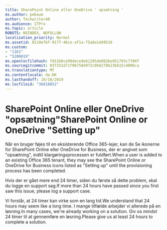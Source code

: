 ```yaml
---
title: SharePoint Online eller OneDrive ' opsætning '
ms.author: pebaum
author: Techwriter40
ms.audience: ITPro
ms.topic: article
ROBOTS: NOINDEX, NOFOLLOW
localization_priority: Normal
ms.assetid: 8110efbf-917f-46ce-af1a-75a8a1d49510
ms.custom:
- "1161"
- "5200019"
ms.openlocfilehash: f451b0ce99dece9e61285de0826e951793c7708f
ms.sourcegitcommit: 037331d71f06750d972c0b6278b23bb15c4806ca
ms.translationtype: MT
ms.contentlocale: da-DK
ms.lasthandoff: 10/18/2019
ms.locfileid: "36818852"
---
```

# <a name="sharepoint-online-or-onedrive-setting-up"></a><span data-ttu-id="b9755-102">SharePoint Online eller OneDrive "opsætning"</span><span class="sxs-lookup"><span data-stu-id="b9755-102">SharePoint Online or OneDrive "Setting up"</span></span>

<span data-ttu-id="b9755-103">Når en bruger føjes til en eksisterende Office 365-lejer, kan de Se ikonerne for SharePoint Online eller OneDrive for Business, der er angivet som "opsætning", indtil klargøringsprocessen er fuldført.</span><span class="sxs-lookup"><span data-stu-id="b9755-103">When a user is added to an existing Office 365 tenant, they may see the SharePoint Online or OneDrive for Business icons listed as "Setting up" until the provisioning process has been completed.</span></span>

<span data-ttu-id="b9755-104">Hvis der er gået mere end 24 timer, siden du første så dette problem, skal du logge en support sag.</span><span class="sxs-lookup"><span data-stu-id="b9755-104">If more than 24 hours have passed since you first saw this issue, please log a support case.</span></span>

<span data-ttu-id="b9755-105">Vi forstår, at 24 timer kan virke som en lang tid.</span><span class="sxs-lookup"><span data-stu-id="b9755-105">We understand that 24 hours may seem like a long time.</span></span> <span data-ttu-id="b9755-106">I mange tilfælde arbejder vi allerede på en løsning.</span><span class="sxs-lookup"><span data-stu-id="b9755-106">In many cases, we're already working on a solution.</span></span> <span data-ttu-id="b9755-107">Giv os mindst 24 timer til at gennemføre en løsning.</span><span class="sxs-lookup"><span data-stu-id="b9755-107">Please give us at least 24 hours to complete a solution.</span></span>

